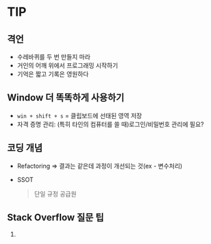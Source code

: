# TIP


## 격언

* 수레바퀴를 두 번 만들지 마라
* 거인의 어깨 위에서 프로그래밍 시작하기
* 기억은 짧고 기록은 영원하다



## Window 더 똑똑하게 사용하기

* `win + shift + s` = 클립보드에 선태된 영역 저장
* 자격 증명 관리: (특히 타인의 컴퓨터를 쓸 때)로그인/비밀번호 관리에 필요?



## 코딩 개념

* Refactoring => 결과는 같은데 과정이 개선되는 것(ex - 변수처리)

* SSOT

  > 단일 규정 공급원



## Stack Overflow 질문 팁

1. 
